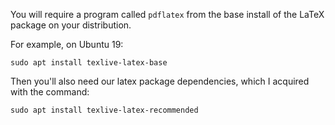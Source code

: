 You will require a program called `pdflatex` from the base install of the LaTeX package on your distribution.

For example, on Ubuntu 19:
```
sudo apt install texlive-latex-base
```

Then you'll also need our latex package dependencies, which I acquired with the command:
```
sudo apt install texlive-latex-recommended
```

